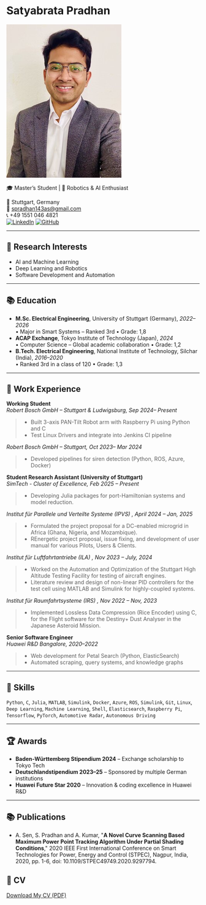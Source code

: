 # Satyabrata Pradhan
![That's Me](assets/mypic_resized.jpg)

🎓 Master’s Student | 🤖 Robotics & AI Enthusiast

📍 Stuttgart, Germany  
📧 spradhan143as@gmail.com  
📞 +49 1551 046 4821  
[![LinkedIn](https://img.shields.io/badge/LinkedIn-blue?logo=linkedin)](https://www.linkedin.com/in/satyabrata-pradhan-00a6b916b/)
[![GitHub](https://img.shields.io/badge/GitHub-black?logo=github)](https://github.com/Satya1998-debug)

---

## 🔬 Research Interests
- AI and Machine Learning
- Deep Learning and Robotics
- Software Development and Automation

---

## 📚 Education
- **M.Sc. Electrical Engineering**, University of Stuttgart (Germany), *2022–2026*  
  • Major in Smart Systems – Ranked 3rd
  • Grade: 1,8
- **ACAP Exchange**, Tokyo Institute of Technology (Japan), *2024*  
  • Computer Science – Global academic collaboration
  • Grade: 1,2
- **B.Tech. Electrical Engineering**, National Institute of Technology, Silchar (India), *2016–2020*  
  • Ranked 3rd in a class of 120
  • Grade: 1,3

---

## 💼 Work Experience

**Working Student**  
*Robert Bosch GmbH – Stuttgart & Ludwigsburg, Sep 2024– Present*  
> - Built 3-axis PAN-Tilt Robot arm with Raspberry Pi using Python and C
> - Test Linux Drivers and integrate into Jenkins CI pipeline

*Robert Bosch GmbH – Stuttgart, Oct 2023– Mar 2024*  
> - Developed pipelines for siren detection (Python, ROS, Azure, Docker)

**Student Research Assistant (University of Stuttgart)**  
*SimTech - Cluster of Excellence, Feb 2025 – Present*  
> - Developing Julia packages for port-Hamiltonian systems and model reduction.

*Institut für Parallele und Verteilte Systeme (IPVS) , April 2024 – Jan, 2025*  
> - Formulated the project proposal for a DC-enabled microgrid in Africa (Ghana, Nigeria, and Mozambique).
> - REnergetic project proposal, issue fixing, and development of user manual for various Pilots, Users & Clients.

*Institut für Luftfahrtantriebe (ILA) , Nov 2023 – July, 2024*  
> - Worked on the Automation and Optimization of the Stuttgart High Altitude Testing Facility for testing of aircraft engines.
> - Literature review and design of non-linear PID controllers for the test cell using MATLAB and Simulink for highly-coupled systems.

*Institut für Raumfahrtsysteme (IRS) , Nov 2022 – Nov, 2023*
> - Implemented Lossless Data Compression (Rice Encoder) using C, for the Flight software for the Destiny+ Dust Analyser in the Japanese Asteroid Mission.

**Senior Software Engineer**  
*Huawei R&D Bangalore, 2020–2022*  
> - Web development for Petal Search (Python, ElasticSearch)  
> - Automated scraping, query systems, and knowledge graphs

---

## 🧠 Skills
`Python`, `C`, `Julia`, `MATLAB`, `Simulink`, `Docker`, `Azure`, `ROS`, `Simulink`, `Git`, `Linux`, `Deep Learning`, `Machine Learning`, `Shell`, `Elasticsearch`, `Raspberry Pi`, `Tensorflow`, `PyTorch`, `Automotive Radar`, `Autonomous Driving`

---

## 🏆 Awards
- **Baden-Württemberg Stipendium 2024** – Exchange scholarship to Tokyo Tech  
- **Deutschlandstipendium 2023–25** – Sponsored by multiple German institutions  
- **Huawei Future Star 2020** – Innovation & coding excellence in Huawei R&D  

---

## 📚 Publications
- A. Sen, S. Pradhan and A. Kumar, "**A Novel Curve Scanning Based Maximum Power Point Tracking Algorithm Under Partial Shading Conditions**," 2020 IEEE First International Conference on Smart Technologies for Power, Energy and Control (STPEC), Nagpur, India, 2020, pp. 1-6, doi: 10.1109/STPEC49749.2020.9297794.

## 📄 CV
[Download My CV (PDF)](assets/CV_satya_25_merged.pdf)

